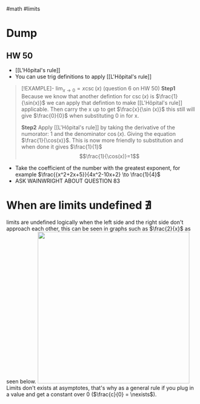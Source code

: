 #math #limits

# Dump

## HW 50
- [[L'Hôpital's rule]]
- You can use trig definitions to apply [[L'Hôpital's rule]]

> [!EXAMPLE]- $\displaystyle \lim_{ x \to 0 } = x\csc(x)$ (question 6 on HW 50)
> **Step1** 
> Because we know that another defintion for $\csc(x)$ is $\frac{1}{\sin(x)}$ we can apply that defintion to make [[L'Hôpital's rule]] applicable. Then carry the x up to get $\frac{x}{\sin (x)}$ this still will give $\frac{0}{0}$ when substituting 0 in for x.
> 
> **Step2** 
> Apply [[L'Hôpital's rule]] by taking the derivative of the numorator: $1$ and the denominator $\cos(x)$. Giving the equation $\frac{1}{\cos(x)}$. This is now more friendly to substitution and when done it gives $\frac{1}{1}$ $$\frac{1}{\cos(x)}=1$$ 

- Take the coefficient of the number with the greatest exponent, for example $\frac{{x^2+2x+5}}{4x^2-10x+2} \to \frac{1}{4}$ 
-  ASK WAINWRIGHT ABOUT QUESTION 83

# When are limits undefined $\nexists$
limits are undefined logically when the left side and the right side don't approach each other, this can be seen in graphs such as $\frac{2}{x}$ as seen below.
<img src = "https://i.imgur.com/bUEAxjS.png" width =400>
 Limits don't exists at asymptotes,  that's why as a general rule if you plug in a value and get a constant over 0 ($\frac{c}{0} = \nexists$). 

 

